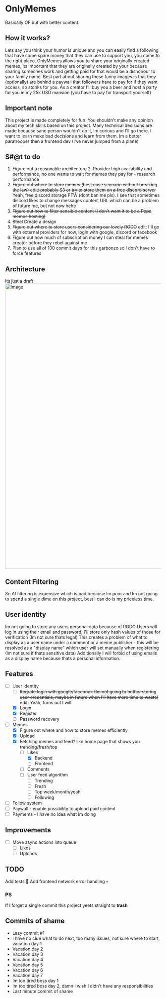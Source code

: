 # OnlyMemes
Basically OF but with better content.

## How it works?
Lets say you think your humor is unique and you can easily find a following that have some spare money that they can use to support you, you come to the right place.
OnlyMemes allows you to share your originally created memes, its important that they are originally created by your because sharing someones work and getting paid for that would be a dishonour to your family name.
Best part about sharing these funny images is that they (optionally) are behind a paywall that followers have to pay for if they want access, so stonks for you.
As a creator I'll buy you a beer and host a party for you in my 25k USD mansion (you have to pay for transport yourself)

## Important note
This project is made completely for fun.
You shouldn't make any opinion about my tech skills based on this project.
Many technical decisions are made because sane person wouldn't do it, Im curious and I'll go there.
I want to learn make bad decisions and learn from them.
Im a better paratrooper then a frontend dev (I've never jumped from a plane)

## S#@t to do
1. ~~Figure out a reasonable architecture~~
	2. Provider high availability and performance, no one wants to wait for memes they pay for - research performance
2. ~~Figure out where to store memes (best case scenario without breaking the law) edit: probably S3 or try to store them on a free discord server~~ Yeah, free discord storage FTW (dont ban me pls). I see that sometimes discord likes to change messages content URL which can be a problem of future me, but not now hehe
3. ~~Figure out how to filter sensible content (I don't want it to be a Pope memes hosting)~~
4. ~~Steal~~ Create a design
5. ~~Figure out where to store users considering our lovely RODO~~ edit: I'll go with external providers for now, login with google, discord or facebook
6. Figure out how much of subscription money I can steal for memes creator before they rebel against me
7. Plan to use all of 100 commit days for this garbonzo so I don't have to force features

## Architecture
Its just a draft
<img width="916" alt="image" src="https://github.com/Bartekkur1/OnlyMemes/assets/15158339/f860f23f-7c12-4833-9ff8-da695e71fb79">


## Content Filtering

So AI filtering is expensive which is bad because Im poor and Im not going to spend a single dime on this project, best I can do is my priceless time.

## User identity

Im not going to store any users personal data because of RODO
Users will log in using their email and password, I'll store only hash values of those for verification (Im not sure thats legal)
This creates a problem of what to display as a user name under a comment or a meme publisher - this will be resolved as a "display name" which user will set manually when registering (Im not sure if thats sensitive data)
Additionally I will forbid of using emails as a display name because thats a personal information.

## Features

- [ ] User identity
	- [ ] ~~Itegrate login with google/facebook (Im not going to bother storing user credentials, maybe in future when I'll have more time to waste)~~ edit: Yeah, turns out I will
	- [x] Login
	- [x] Register
	- [ ] Password recovery
 - [ ] Memes
 	- [x] Figure out where and how to store memes efficiently
	- [x] Upload
	- [x] Fetching memes and feed? like home page that shows you trending/fresh/top
		- [ ] Likes
			- [x] Backend
			- [ ] Frontend
		- [ ] Comments
		- [ ] User feed algorithm
			- [ ] Trending
			- [ ] Fresh
			- [ ] Top week/month/yeah
			- [ ] Following
- [ ] Follow system
- [ ] Paywall - enable possibility to upload paid content
- [ ] Payments - I have no idea what Im doing

## Improvements

- [ ] Move async actions into queue
	- [ ] Likes
	- [ ] Uploads

## TODO

Add tests 🥶
Add frontend network error handling 💀

### PS
If I forget a single commit this project yeets straight to **trash**

## Commits of shame

- Lazy commit #1
- I have no clue what to do next, too many issues, not sure where to start, vacation day 1
- Vacation day 2
- Vacation day 3
- Vacation day 4
- Vacation day 5
- Vacation day 6
- Vacation day 7
- Im too tired boss day 1
- Im too tired boss day 2, damn I wish I didn't have any responsibilities
- Last minute commit of shame
